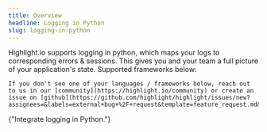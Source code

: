 ```yaml
---
title: Overview
headline: Logging in Python
slug: logging-in-python
---
```


Highlight.io supports logging in python, which maps your logs to corresponding errors & sessions. This gives you and your team a full picture of your application's state. Supported frameworks below:

```hint
If you don't see one of your languages / frameworks below, reach out to us in our [community](https://highlight.io/community) or create an issue on [github](https://github.com/highlight/highlight/issues/new?assignees=&labels=external+bug+%2F+request&template=feature_request.md&title=).
```


<DocsCardGroup>
    <DocsCard title="Python" href="./python.md">
        {"Integrate logging in Python."}
    </DocsCard>
</DocsCardGroup>
